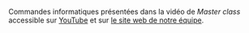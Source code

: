 Commandes informatiques présentées dans la vidéo de _Master class_ accessible sur [YouTube](https://www.youtube.com/watch?v=h52pOkJdJkA) et sur [le site web de notre équipe](https://www.igh.cnrs.fr/media/videos/herve/Serie_MC_video_1.webm).
